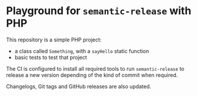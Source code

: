 # Playground for `semantic-release` with PHP

This repository is a simple PHP project:

- a class called `Something`, with a `sayHello` static function
- basic tests to test that project

The CI is configured to install all required tools to run `semantic-release` to release a new version depending of the kind of commit when required.

Changelogs, Git tags and GitHub releases are also updated.
